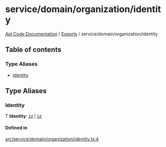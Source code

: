 # service/domain/organization/identity
 
[Api Code Documentation](../README.md) / [Exports](../modules.md) / service/domain/organization/identity

## Table of contents

### Type Aliases

- [Identity](service_domain_organization_identity.md#identity)

## Type Aliases

### Identity

Ƭ **Identity**: [`Id`](service_domain_organization_user_record.md#id) \| [`Id`](service_domain_organization_group.md#id)

#### Defined in

[src/service/domain/organization/identity.ts:4](https://github.com/openkfw/TruBudget/blob/90402cb/api/src/service/domain/organization/identity.ts#L4)
